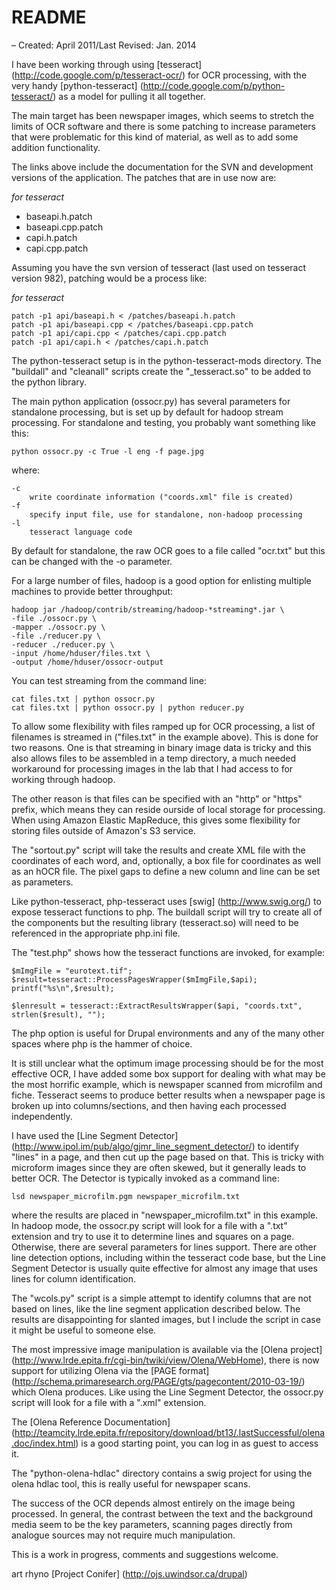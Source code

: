 README
======

– Created: April 2011/Last Revised: Jan. 2014

I have been working through using [tesseract] (http://code.google.com/p/tesseract-ocr/)
for OCR processing, with the very handy [python-tesseract] 
(http://code.google.com/p/python-tesseract/) as a model for pulling it all together.

The main target has been newspaper images, which seems to stretch the limits of 
OCR software and there is some patching to increase parameters that
were problematic for this kind of material, as well as to add some addition
functionality.

The links above include the documentation for the SVN and development
versions of the application. The patches that are in use now are:

_for tesseract_
*   baseapi.h.patch
*   baseapi.cpp.patch
*   capi.h.patch
*   capi.cpp.patch

Assuming you have the svn version of tesseract (last used on tesseract 
version 982), patching would be a process like:

_for tesseract_

```
patch -p1 api/baseapi.h < /patches/baseapi.h.patch
patch -p1 api/baseapi.cpp < /patches/baseapi.cpp.patch
patch -p1 api/capi.cpp < /patches/capi.cpp.patch
patch -p1 api/capi.h < /patches/capi.h.patch
```

The python-tesseract setup is in the python-tesseract-mods directory. The 
"buildall" and "cleanall" scripts create the "_tesseract.so" to be added to the
python library.

The main python application (ossocr.py) has several parameters for standalone
processing, but is set up by default for hadoop stream processing. For
standalone and testing, you probably want something like this:

```
python ossocr.py -c True -l eng -f page.jpg
```

where:

```
-c
    write coordinate information ("coords.xml" file is created)
-f
    specify input file, use for standalone, non-hadoop processing
-l
    tesseract language code
```

By default for standalone, the raw OCR goes to a file called "ocr.txt" 
but this can be changed with the -o parameter.

For a large number of files, hadoop is a good option for enlisting
multiple machines to provide better throughput:

```
hadoop jar /hadoop/contrib/streaming/hadoop-*streaming*.jar \
-file ./ossocr.py \
-mapper ./ossocr.py \
-file ./reducer.py \
-reducer ./reducer.py \
-input /home/hduser/files.txt \
-output /home/hduser/ossocr-output
```

You can test streaming from the command line:

```
cat files.txt | python ossocr.py
cat files.txt | python ossocr.py | python reducer.py
```

To allow some flexibility with files ramped up for OCR processing, a list of
filenames is streamed in ("files.txt" in the example above). This is done for
two reasons. One is that streaming in binary image data is tricky and this 
also allows files to be assembled in a temp directory, a much needed workaround
for processing images in the lab that I had access to for working through hadoop.

The other reason is that files can be specified with an "http" or "https"
prefix, which means they can reside ourside of local storage for processing. When
using Amazon Elastic MapReduce, this gives some flexibility for storing files
outside of Amazon's S3 service.

The "sortout.py" script will take the results and create XML file with
the coordinates of each word, and, optionally, a box file for coordinates as well 
as an hOCR file. The pixel gaps to define a new column and line can be set as 
parameters.

Like python-tesseract, php-tesseract uses [swig] (http://www.swig.org/) to
expose tesseract functions to php. The buildall script will 
try to create all of the components but the resulting library
(tesseract.so) will need to be referenced in the appropriate php.ini
file.

The "test.php" shows how the tesseract functions are invoked, for
example:

```
$mImgFile = "eurotext.tif";
$result=tesseract::ProcessPagesWrapper($mImgFile,$api);
printf("%s\n",$result);

$lenresult = tesseract::ExtractResultsWrapper($api, "coords.txt", strlen($result), "");
```

The php option is useful for Drupal environments and any of the many other spaces
where php is the hammer of choice.

It is still unclear what the optimum image processing should be for the most 
effective OCR, I have added some box support for dealing with what may be the 
most horrific example, which is newspaper scanned from microfilm and fiche. Tesseract 
seems to produce better results when a newspaper page is broken up into 
columns/sections, and then having each processed independently. 

I have used the [Line Segment Detector] 
(http://www.ipol.im/pub/algo/gjmr_line_segment_detector/)
to identify "lines" in a page, and then cut up the page based on that. This is 
tricky with microform images since they are often skewed, but it generally leads to 
better OCR. The Detector is typically invoked as a command line:

```
lsd newspaper_microfilm.pgm newspaper_microfilm.txt
```

where the results are placed in "newspaper_microfilm.txt" in this example. In 
hadoop mode, the ossocr.py script will look for a file with a ".txt" extension 
and try to use it to determine lines and squares on a page. Otherwise, there are 
several parameters for lines support. There are other line detection options, 
including within the tesseract code base, but the Line Segment Detector is usually 
quite effective for almost any image that uses lines for column identification. 

The "wcols.py" script is a simple attempt to identify columns that are not
based on lines, like the line segment application described below. The results
are disappointing for slanted images, but I include the script in case it
might be useful to someone else.

The most impressive image manipulation is available via the [Olena
project] (http://www.lrde.epita.fr/cgi-bin/twiki/view/Olena/WebHome), there
is now support for utilizing Olena via the [PAGE format] 
(http://schema.primaresearch.org/PAGE/gts/pagecontent/2010-03-19/) which
Olena produces. Like using the Line Segment Detector, the ossocr.py script
will look for a file with a ".xml" extension.

The [Olena Reference Documentation] (http://teamcity.lrde.epita.fr/repository/download/bt13/.lastSuccessful/olena.doc/index.html) 
is a good starting point, you can log in as guest to access it.

The "python-olena-hdlac" directory contains a swig project for using the olena
hdlac tool, this is really useful for newspaper scans.

The success of the OCR depends almost entirely on the image being processed. In
general, the contrast between the text and the background media seem to be the key
parameters, scanning pages directly from analogue sources may not require much
manipulation.

This is a work in progress, comments and suggestions welcome. 

art rhyno [Project Conifer] (http://ojs.uwindsor.ca/drupal)
